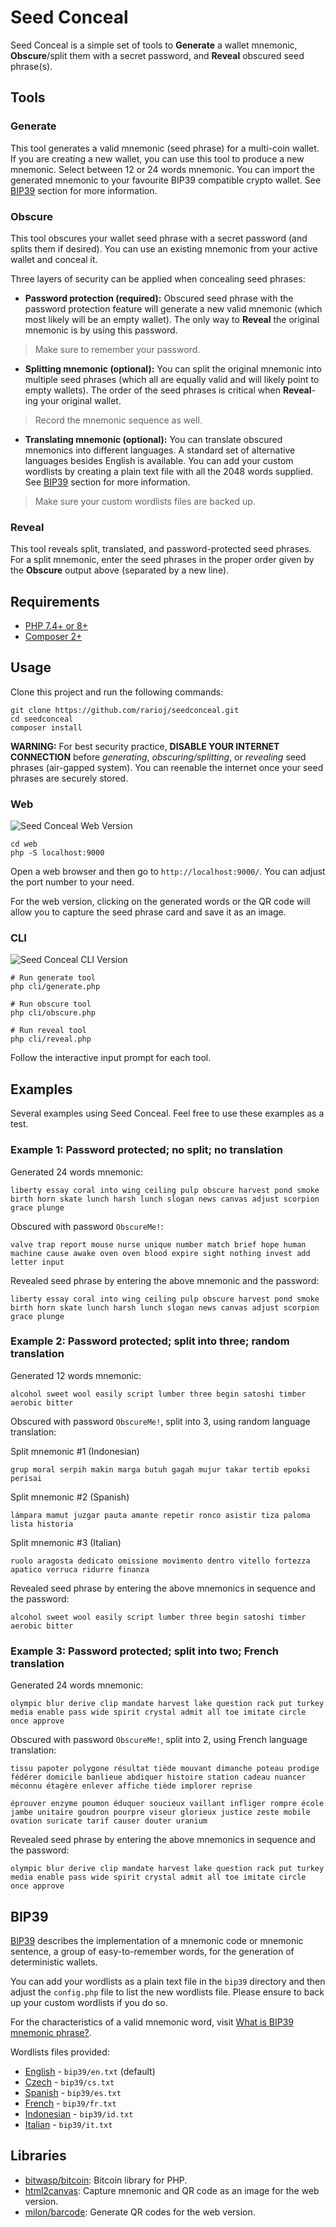 # Seed Conceal

Seed Conceal is a simple set of tools to **Generate** a wallet mnemonic, **Obscure**/split them with a secret password, and **Reveal** obscured seed phrase(s).

## Tools

### Generate

This tool generates a valid mnemonic (seed phrase) for a multi-coin wallet. If you are creating a new wallet, you can use this tool to produce a new mnemonic. Select between 12 or 24 words mnemonic. You can import the generated mnemonic to your favourite BIP39 compatible crypto wallet. See [BIP39](#bip39) section for more information.

### Obscure

This tool obscures your wallet seed phrase with a secret password (and splits them if desired). You can use an existing mnemonic from your active wallet and conceal it.

Three layers of security can be applied when concealing seed phrases:

- **Password protection (required):** Obscured seed phrase with the password protection feature will generate a new valid mnemonic (which most likely will be an empty wallet). The only way to **Reveal** the original mnemonic is by using this password.

> Make sure to remember your password.

- **Splitting mnemonic (optional):** You can split the original mnemonic into multiple seed phrases (which all are equally valid and will likely point to empty wallets). The order of the seed phrases is critical when **Reveal**-ing your original wallet.

> Record the mnemonic sequence as well.

- **Translating mnemonic (optional):** You can translate obscured mnemonics into different languages. A standard set of alternative languages besides English is available. You can add your custom wordlists by creating a plain text file with all the 2048 words supplied. See [BIP39](#bip39) section for more information.

> Make sure your custom wordlists files are backed up.

### Reveal

This tool reveals split, translated, and password-protected seed phrases. For a split mnemonic, enter the seed phrases in the proper order given by the **Obscure** output above (separated by a new line).

## Requirements

- [PHP 7.4+ or 8+](https://www.php.net/)
- [Composer 2+](https://getcomposer.org/)

## Usage

Clone this project and run the following commands:
```
git clone https://github.com/rarioj/seedconceal.git
cd seedconceal
composer install
```

**WARNING:** For best security practice, **DISABLE YOUR INTERNET CONNECTION** before *generating*, *obscuring/splitting*, or *revealing* seed phrases (air-gapped system). You can reenable the internet once your seed phrases are securely stored.

### Web

![Seed Conceal Web Version](screenshot/seedconceal-web.png)

```
cd web
php -S localhost:9000
```

Open a web browser and then go to `http://localhost:9000/`. You can adjust the port number to your need.

For the web version, clicking on the generated words or the QR code will allow you to capture the seed phrase card and save it as an image.

### CLI

![Seed Conceal CLI Version](screenshot/seedconceal-cli.png)

```
# Run generate tool
php cli/generate.php

# Run obscure tool
php cli/obscure.php

# Run reveal tool
php cli/reveal.php
```

Follow the interactive input prompt for each tool.

## Examples

Several examples using Seed Conceal. Feel free to use these examples as a test.

### Example 1: Password protected; no split; no translation

Generated 24 words mnemonic:

`liberty essay coral into wing ceiling pulp obscure harvest pond smoke birth horn skate lunch harsh lunch slogan news canvas adjust scorpion grace plunge`

Obscured with password `ObscureMe!`:

`valve trap report mouse nurse unique number match brief hope human machine cause awake oven oven blood expire sight nothing invest add letter input`

Revealed seed phrase by entering the above mnemonic and the password:

`liberty essay coral into wing ceiling pulp obscure harvest pond smoke birth horn skate lunch harsh lunch slogan news canvas adjust scorpion grace plunge`

### Example 2: Password protected; split into three; random translation

Generated 12 words mnemonic:

`alcohol sweet wool easily script lumber three begin satoshi timber aerobic bitter`

Obscured with password `ObscureMe!`, split into 3, using random language translation:

Split mnemonic #1 (Indonesian)

`grup moral serpih makin marga butuh gagah mujur takar tertib epoksi perisai`

Split mnemonic #2 (Spanish)

`lámpara mamut juzgar pauta amante repetir ronco asistir tiza paloma lista historia`

Split mnemonic #3 (Italian)

`ruolo aragosta dedicato omissione movimento dentro vitello fortezza apatico verruca ridurre finanza`

Revealed seed phrase by entering the above mnemonics in sequence and the password:

`alcohol sweet wool easily script lumber three begin satoshi timber aerobic bitter`

### Example 3: Password protected; split into two; French translation

Generated 24 words mnemonic:

`olympic blur derive clip mandate harvest lake question rack put turkey media enable pass wide spirit crystal admit all toe imitate circle once approve`

Obscured with password `ObscureMe!`, split into 2, using French language translation:

`tissu papoter polygone résultat tiède mouvant dimanche poteau prodige fédérer domicile banlieue abdiquer histoire station cadeau nuancer méconnu étagère enlever affiche tiède implorer reprise`

`éprouver enzyme poumon éduquer soucieux vaillant infliger rompre école jambe unitaire goudron pourpre viseur glorieux justice zeste mobile ovation suricate tarif causer douter uranium`

Revealed seed phrase by entering the above mnemonics in sequence and the password:

`olympic blur derive clip mandate harvest lake question rack put turkey media enable pass wide spirit crystal admit all toe imitate circle once approve`

## BIP39

[BIP39](https://github.com/bitcoin/bips/blob/master/bip-0039.mediawiki) describes the implementation of a mnemonic code or mnemonic sentence, a group of easy-to-remember words, for the generation of deterministic wallets.

You can add your wordlists as a plain text file in the `bip39` directory and then adjust the `config.php` file to list the new wordlists file. Please ensure to back up your custom wordlists if you do so.

For the characteristics of a valid mnemonic word, visit [What is BIP39 mnemonic phrase?](https://getcoinplate.com/blog/what-is-bip39-mnemonic-phrase-2022-update/).

Wordlists files provided:

- [English](https://github.com/bitcoin/bips/blob/master/bip-0039/english.txt) - `bip39/en.txt` (default)
- [Czech](https://github.com/bitcoin/bips/blob/master/bip-0039/czech.txt) - `bip39/cs.txt`
- [Spanish](https://github.com/bitcoin/bips/blob/master/bip-0039/spanish.txt) - `bip39/es.txt`
- [French](https://github.com/bitcoin/bips/blob/master/bip-0039/french.txt) - `bip39/fr.txt`
- [Indonesian](https://github.com/Adiset/Mnemonik-Bahasa-Indonesia/blob/master/Mnemonik.txt) - `bip39/id.txt`
- [Italian](https://github.com/bitcoin/bips/blob/master/bip-0039/italian.txt) - `bip39/it.txt`

## Libraries

- [bitwasp/bitcoin](https://github.com/Bit-Wasp/bitcoin-php): Bitcoin library for PHP.
- [html2canvas](https://html2canvas.hertzen.com/): Capture mnemonic and QR code as an image for the web version.
- [milon/barcode](https://github.com/milon/barcode): Generate QR codes for the web version.
